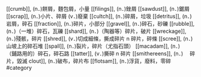 [[crumb]], (n．)餅屑，麵包屑，小量 
[[filings]], (n．)銼屑 
[[sawdust]], (n．)鋸屑 
[[scrap]], (n．)小片、碎屑 (v．)廢棄 
[[cultch]], (n．)碎屑，垃圾 
[[detritus]], (n．)　 岩屑，碎石 
[[fraction]], (n．)碎片，小部分 
[[gravel]], (n．)碎石，砂礫 
[[rubble]], (n．)（一堆）碎石，瓦礫 
[[shard]], (n．)（陶器等）碎片，破片 
[[wreckage]], (n．)殘骸，碎片 
[[shred]], (v．)切成細條，撕成碎片 n 碎片，碎條 
[[scree]], (n．)　 山坡上的碎石堆 
[[spall]], (n．)裂片，碎片（尤指石頭） 
[[macadam]], (n．)　 （鋪路用的）碎石，碎石路 
[[tatter]], (v．)撕碎 n 碎片 
[[smithereens]], (n．)　 碎片，毀滅 
clout]], (n．)破布，碎片布 
[[flotsam]], (n．)浮貨，廢料，零碎 
#category
